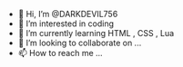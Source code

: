 - 👋 Hi, I’m @DARKDEVIL756
- 👀 I’m interested in coding 
- 🌱 I’m currently learning HTML , CSS , Lua
- 💞️ I’m looking to collaborate on ...
- 📫 How to reach me ... 
